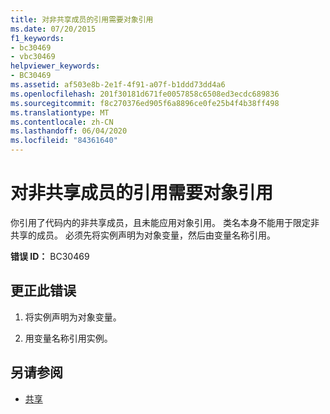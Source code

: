 ```yaml
---
title: 对非共享成员的引用需要对象引用
ms.date: 07/20/2015
f1_keywords:
- bc30469
- vbc30469
helpviewer_keywords:
- BC30469
ms.assetid: af503e8b-2e1f-4f91-a07f-b1ddd73dd4a6
ms.openlocfilehash: 201f30181d671fe0057858c6508ed3ecdc689836
ms.sourcegitcommit: f8c270376ed905f6a8896ce0fe25b4f4b38ff498
ms.translationtype: MT
ms.contentlocale: zh-CN
ms.lasthandoff: 06/04/2020
ms.locfileid: "84361640"
---
```

# <a name="reference-to-a-non-shared-member-requires-an-object-reference"></a>对非共享成员的引用需要对象引用
你引用了代码内的非共享成员，且未能应用对象引用。 类名本身不能用于限定非共享的成员。 必须先将实例声明为对象变量，然后由变量名称引用。  
  
 **错误 ID：** BC30469  
  
## <a name="to-correct-this-error"></a>更正此错误  
  
1. 将实例声明为对象变量。  
  
2. 用变量名称引用实例。  
  
## <a name="see-also"></a>另请参阅

- [共享](../language-reference/modifiers/shared.md)
